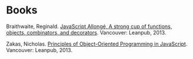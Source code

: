 # Books
Braithwaite, Reginald. [JavaScript Allongé, A strong cup of functions, objects, combinators, and decorators](https://leanpub.com/javascript-allonge). Vancouver: Leanpub, 2013.

Zakas, Nicholas. [Principles of Object-Oriented Programming in JavaScript](https://leanpub.com/oopinjavascript). Vancouver: Leanpub, 2013.
